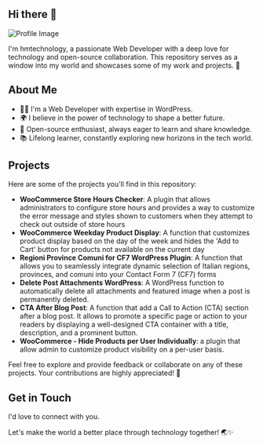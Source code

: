 ## Hi there 👋

![Profile Image](https://avatars.githubusercontent.com/u/12564824?s=48&v=4)

I'm hmtechnology, a passionate Web Developer with a deep love for technology and open-source collaboration. This repository serves as a window into my world and showcases some of my work and projects. 🚀

## About Me

- 👩‍💻 I'm a Web Developer with expertise in WordPress.
- 🌍 I believe in the power of technology to shape a better future.
- 🌟 Open-source enthusiast, always eager to learn and share knowledge.
- 📚 Lifelong learner, constantly exploring new horizons in the tech world.

## Projects

Here are some of the projects you'll find in this repository:

- **WooCommerce Store Hours Checker**: A plugin that allows administrators to configure store hours and provides a way to customize the error message and styles shown to customers when they attempt to check out outside of store hours 
- **WooCommerce Weekday Product Display**: A function that customizes product display based on the day of the week and hides the 'Add to Cart' button for products not available on the current day 
- **Regioni Province Comuni for CF7 WordPress Plugin**: A function that allows you to seamlessly integrate dynamic selection of Italian regions, provinces, and comuni into your Contact Form 7 (CF7) forms
- **Delete Post Attachments WordPress**: A WordPress function to automatically delete all attachments and featured image when a post is permanently deleted.
- **CTA After Blog Post**: A function that add a Call to Action (CTA) section after a blog post. It allows to promote a specific page or action to your readers by displaying a well-designed CTA container with a title, description, and a prominent button. 
- **WooCommerce - Hide Products per User Individually**: a plugin that allow admin to customize product visibility on a per-user basis. 
  
Feel free to explore and provide feedback or collaborate on any of these projects. Your contributions are highly appreciated! 🙌

## Get in Touch

I'd love to connect with you. 

Let's make the world a better place through technology together! 🌏✨
